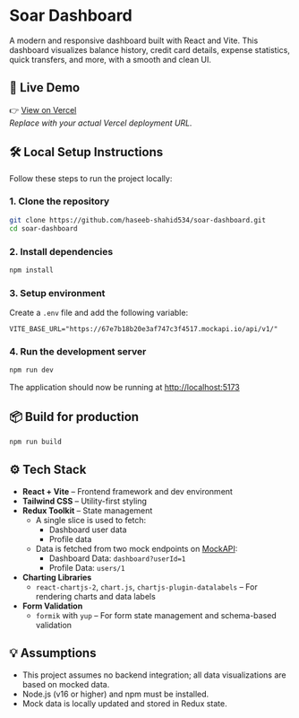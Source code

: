 # Soar Dashboard

A modern and responsive dashboard built with React and Vite. This dashboard visualizes balance history, credit card details, expense statistics, quick transfers, and more, with a smooth and clean UI.

## 🚀 Live Demo

👉 [View on Vercel](https://soar-dashboard-delta.vercel.app/)  
_Replace with your actual Vercel deployment URL._

## 🛠️ Local Setup Instructions

Follow these steps to run the project locally:

### 1. Clone the repository

```bash
git clone https://github.com/haseeb-shahid534/soar-dashboard.git
cd soar-dashboard
```

### 2. Install dependencies

```bash
npm install
```

### 3. Setup environment

Create a `.env` file and add the following variable:

```env
VITE_BASE_URL="https://67e7b18b20e3af747c3f4517.mockapi.io/api/v1/"
```

### 4. Run the development server

```bash
npm run dev
```

The application should now be running at [http://localhost:5173](http://localhost:5173)

## 📦 Build for production

```bash
npm run build
```

## ⚙️ Tech Stack

- **React + Vite** – Frontend framework and dev environment
- **Tailwind CSS** – Utility-first styling
- **Redux Toolkit** – State management
  - A single slice is used to fetch:
    - Dashboard user data
    - Profile data
  - Data is fetched from two mock endpoints on [MockAPI](https://mockapi.io):
    - Dashboard Data: `dashboard?userId=1`
    - Profile Data: `users/1`
- **Charting Libraries**
  - `react-chartjs-2`, `chart.js`, `chartjs-plugin-datalabels` – For rendering charts and data labels
- **Form Validation**
  - `formik` with `yup` – For form state management and schema-based validation

## 💡 Assumptions

- This project assumes no backend integration; all data visualizations are based on mocked data.
- Node.js (v16 or higher) and npm must be installed.
- Mock data is locally updated and stored in Redux state.
